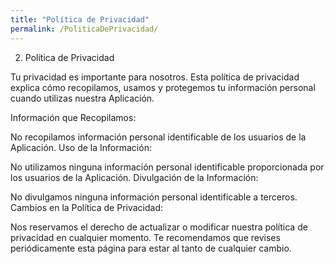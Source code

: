 ```yaml
---
title: "Política de Privacidad"
permalink: /PoliticaDePrivacidad/
---
```


2. Política de Privacidad

Tu privacidad es importante para nosotros. Esta política de privacidad explica cómo recopilamos, usamos y protegemos tu información personal cuando utilizas nuestra Aplicación.

Información que Recopilamos:

No recopilamos información personal identificable de los usuarios de la Aplicación.
Uso de la Información:

No utilizamos ninguna información personal identificable proporcionada por los usuarios de la Aplicación.
Divulgación de la Información:

No divulgamos ninguna información personal identificable a terceros.
Cambios en la Política de Privacidad:

Nos reservamos el derecho de actualizar o modificar nuestra política de privacidad en cualquier momento. Te recomendamos que revises periódicamente esta página para estar al tanto de cualquier cambio.
